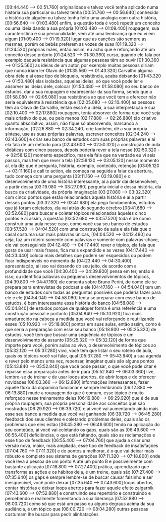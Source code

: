 
[00:44.440 --> 00:51.760]  originalidade e talvez você tenha aplicado numa história sua particular ou talvez tenha
[00:51.760 --> 00:56.640]  conhecido a história de alguém ou talvez tenha feito uma analogia com outra história,
[00:56.640 --> 01:03.480]  enfim, a questão toda é você repetir um conceito ou uma ideia dando a sua própria
[01:03.480 --> 01:09.400]  roupagem, sua característica e sua personalidade, vem até uma lembrança que eu vi em algum
[01:09.400 --> 01:19.320]  lugar que as canções são sempre as mesmas, porém os bebês preferem as vozes de suas
[01:19.320 --> 01:24.520]  próprias mães, então assim, eu acho que é reforçando até um conceito desse próprio
[01:24.520 --> 01:30.360]  curso, quando ele fala por exemplo daquela resistência que algumas pessoas têm ao ouvir
[01:30.360 --> 01:35.560]  as ideias de um autor, por exemplo muitas pessoas diriam que nunca iriam ler Olavo de
[01:35.560 --> 01:43.320]  Carvalho alguma obra dele e aí esse tipo de bloqueio, resistência, acaba deixando
[01:43.320 --> 01:50.480]  elas isoladas, aquelas ideias, só que você pode ler e absorver as ideias dele, colocar
[01:50.480 --> 01:58.080]  no seu banco de estudos, dar a sua roupagem e reapresentar da sua forma, sendo que a
[01:58.080 --> 02:05.080]  sua resistência ao que você tem a oferecer não seria equivalente à resistência que
[02:05.080 --> 02:10.400]  as pessoas têm ao Olavo de Carvalho, então essa é a ideia, a sua interpretação e sua
[02:10.400 --> 02:17.880]  roupagem, tenta absorver de forma que você seja mais criativo do que, ou pelo menos
[02:17.880 --> 02:26.880]  tão criativo quanto absorbitivo, assim, não fique só absorvendo, marcando a informação,
[02:26.880 --> 02:34.240]  crie também, dê a sua própria síntese, use as suas próprias palavras, escrever conceitos
[02:34.240 --> 02:43.600]  e criar seu banco de estudos com suas próprias palavras e aí ela fala de um método para
[02:43.600 --> 02:50.320]  a construção de aula didáticas com cinco passos, depois poderia rever a tela nesse
[02:50.320 --> 02:58.120]  momento específico, mas ela fala que na verdade eu vi seis passos, mas tem que rever a tela
[02:58.120 --> 03:05.120]  nesse momento aí, ela diz que é pergunta, história, exemplo, conteúdo, retenção
[03:05.120 --> 03:11.160]  e call to action, ela começa na seguida a falar da abertura, tudo começa com uma pergunta
[03:11.160 --> 03:19.080]  e o desenvolvimento de uma história interessante, aí a partir daí desenvolvem, a partir dessa
[03:19.080 --> 03:27.080]  pergunta inicial e dessa história, ela busca da criatividade, da própria imaginação
[03:27.080 --> 03:32.320]  com cinco pontos que estão relacionados àquela história e aí a partir desses pontos
[03:32.320 --> 03:41.680]  ela pega fundamentos, estudos que já foram coletados, ela vai atrás do segundo cérebro
[03:41.680 --> 03:52.680]  para buscar e coletar tópicos relacionados àqueles cinco pontos e aí assim, a questão
[03:52.680 --> 03:57.520]  toda é de como construir uma aula nesse caso, como você usa seu banco de estudos
[03:57.520 --> 04:04.520]  com uma construção de aula e ela fala que o casal costuma usar mais palavras únicas,
[04:04.520 --> 04:12.480]  ou seja, faz um roteiro somente com palavras e somente com palavras-chave, ele vai conseguindo
[04:12.480 --> 04:17.440]  rever o tópico, ela fala que gosta de usar mais frases, fica mais expandido e as vezes
[04:17.440 --> 04:23.440]  coloca mais detalhes que podem ser esquecidos ou podem ficar indisponíveis no momento da
[04:23.440 --> 04:30.400]  apresentação, aí isso vai dosando do seu jeito, de acordo com a profundidade que você
[04:30.400 --> 04:39.800]  pensa em ter, então é isso, ou identifica palavras ou pequenos desenvolvimentos de tópicos,
[04:39.800 --> 04:47.160]  ele comenta sobre Bruno Perini, de como ele se prepara para entrevistas de podcast e ele
[04:47.160 --> 04:54.040]  tem um banco de estudos com todas as perguntas possíveis que poderia fazer para ele e ele
[04:54.040 --> 04:58.080]  tenta se preparar com esse banco de estudos, é bem interessante essa história do banco
[04:58.080 --> 05:04.840]  de estudos porque de qualquer forma é uma referência e uma construção pessoal e portanto
[05:04.840 --> 05:10.920]  fica mais amadurecido na cabeça a medida que você vai reforçando e reutilizando esses
[05:10.920 --> 05:18.800]  pontos em suas aulas, então assim, como é que seria a preparação com esse seu banco
[05:18.800 --> 05:25.320]  de estudos, você tem que buscar uma sequência de tópicos e um desenvolvimento de assunto
[05:25.320 --> 05:32.120]  de forma que importe para você, porém aulas ao vivo, o desenvolvimento de tópicos ao
[05:32.120 --> 05:37.280]  vivo, você tem que listar o seu roteiro de aula, quais os tópicos você vai falar, qual
[05:37.280 --> 05:43.840]  a sua agenda e rever pelo menos uma vez, repensar, imaginar quais são alguns pontos
[05:43.840 --> 05:52.840]  que você pode passar, o que você pode citar e repasse essa preparação antes de ir para
[05:52.840 --> 06:03.360]  live, lembre-se de treinar e de usar loops abertos, de abrir loops e de oferecer novidades
[06:03.360 --> 06:12.880]  informações interessantes, fazer aquele fluxo da dopamina funcionar e sempre lembrando
[06:12.880 --> 06:19.880]  mude a roupagem do que é comum, esse tópico é muito reforçado nesse treinamento deles
[06:19.880 --> 06:29.920]  que é de sua própria roupagem, sua própria personalidade aos conceitos que são mostrados
[06:29.920 --> 06:39.720]  e aí você vai aumentando ainda mais esse seu banco a medida que você vai ganhando
[06:39.720 --> 06:45.280]  feedback dos seus clientes e coletando problemas deles, quais são os problemas que eles estão
[06:45.280 --> 06:49.600]  tendo na aplicação do seu conteúdo, aí você vai coletando os gaps, quais são as
[06:49.600 --> 06:55.400]  deficiências, o que está faltando, quais são as reclamações e esse tipo de feedback
[06:55.400 --> 07:04.760]  que ajuda a criar uma versão nova, maior, mais ampliada, esse tipo de feedback de insatisfações
[07:04.760 --> 07:11.320]  e de pontos a melhorar, é o que vai deixar mais robusto e completo seu sistema de gerações
[07:11.320 --> 07:18.800]  onde você leva a pessoa de um ponto A até um ponto B e possivelmente com bastante aplicação
[07:18.800 --> 07:27.400]  prática, aprendizado que transforma as ações e os hábitos dela, é um treine, quais são
[07:27.400 --> 07:35.640]  os gaps e sempre lembre-se de buscar causar falsinho e ser inesquecível, você pode deixar
[07:35.640 --> 07:43.600]  loops abertos, contar histórias e deixar loops abertos para fazer aquele efeito zaigarnik
[07:43.600 --> 07:52.880]  e construindo seu repertório e construindo e percebendo e realmente fomentando a sua liderança
[07:52.880 --> 08:00.720]  como só que está um passo ou alguns degraus acima da sua audiência, é um tópico que
[08:00.720 --> 08:04.280]  outras pessoas costumam lhe buscar para pedir alinhatações